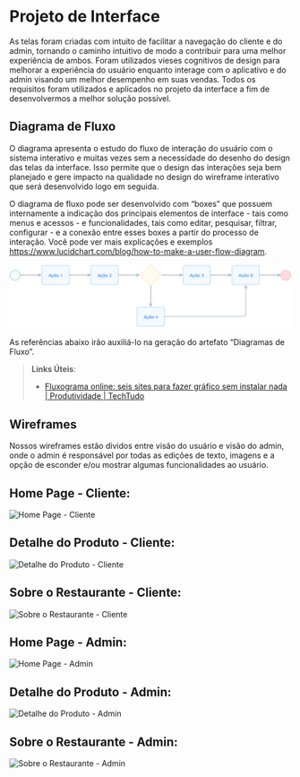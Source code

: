 
# Projeto de Interface

As telas foram criadas com intuito de facilitar a navegação do cliente e do admin, tornando o caminho intuitivo de modo a contribuir para uma melhor experiência de ambos. Foram utilizados vieses cognitivos de design para melhorar a experiência do usuário enquanto interage com o aplicativo e do admin visando um melhor desempenho em suas vendas. Todos os requisitos foram utilizados e aplicados no projeto da interface a fim de desenvolvermos a melhor solução possível. 

## Diagrama de Fluxo

O diagrama apresenta o estudo do fluxo de interação do usuário com o sistema interativo e  muitas vezes sem a necessidade do desenho do design das telas da interface. Isso permite que o design das interações seja bem planejado e gere impacto na qualidade no design do wireframe interativo que será desenvolvido logo em seguida.

O diagrama de fluxo pode ser desenvolvido com “boxes” que possuem internamente a indicação dos principais elementos de interface - tais como menus e acessos - e funcionalidades, tais como editar, pesquisar, filtrar, configurar - e a conexão entre esses boxes a partir do processo de interação. Você pode ver mais explicações e exemplos https://www.lucidchart.com/blog/how-to-make-a-user-flow-diagram.

![Exemplo de Diagrama de Fluxo](img/diagramafluxo2.jpg)

As referências abaixo irão auxiliá-lo na geração do artefato “Diagramas de Fluxo”.

> **Links Úteis**:
> - [Fluxograma online: seis sites para fazer gráfico sem instalar nada | Produtividade | TechTudo](https://www.techtudo.com.br/listas/2019/03/fluxograma-online-seis-sites-para-fazer-grafico-sem-instalar-nada.ghtml)

## Wireframes

Nossos wireframes estão dividos entre visão do usuário e visão do admin, onde o admin é responsável por todas as edições de texto, imagens e a opção de esconder e/ou mostrar algumas funcionalidades ao usuário. 

## Home Page - Cliente:
![Home Page - Cliente](https://user-images.githubusercontent.com/103212087/228383719-399088f4-4088-494e-9460-52a3ba6e83ce.png)


## Detalhe do Produto - Cliente:
![Detalhe do Produto - Cliente](https://user-images.githubusercontent.com/103212087/228383856-a821eca9-3a95-4a16-a889-0313cd14003a.png)


## Sobre o Restaurante - Cliente:
![Sobre o Restaurante - Cliente](https://user-images.githubusercontent.com/103212087/228383920-7c1d4ca2-55c2-4f90-a21a-5fc0340d4065.png)


## Home Page - Admin:
![Home Page - Admin](https://user-images.githubusercontent.com/103212087/228383958-18fad988-4682-46d1-82e1-6ae288e99178.png)


## Detalhe do Produto - Admin:
![Detalhe do Produto - Admin](https://user-images.githubusercontent.com/103212087/228384172-0d9ab402-c96b-46b3-afe1-60d873616d08.png)


## Sobre o Restaurante - Admin:
![Sobre o Restaurante - Admin](https://user-images.githubusercontent.com/103212087/228384230-6fbf1125-dffd-492f-bc3c-9415e7723d56.png)




